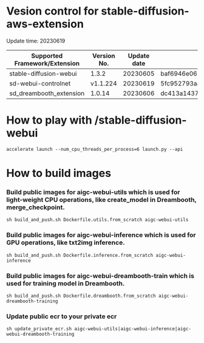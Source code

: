# Vesion control for stable-diffusion-aws-extension

Update time: 20230619

| Supported Framework/Extension | Version No.| Update date | Commit ID |
| --------------------- | --------- | --------------------- | --------- |
| stable-diffusion-webui|1.3.2|20230605|baf6946e06249c5af9851c60171692c44ef633e0 |
| sd-webui-controlnet | v1.1.224|20230619| 5fc952793aa97bdd0078574b3be8bc98e1fcf2cd |
| sd_dreambooth_extension | 1.0.14| 20230606| dc413a14379b165355502d9f65856c40a4bb5b6f|

# How to play with /stable-diffusion-webui

```
accelerate launch --num_cpu_threads_per_process=6 launch.py --api

```

# How to build images

### Build public images for aigc-webui-utils which is used for light-weight CPU operations, like create_model in Dreambooth, merge_checkpoint.

```
sh build_and_push.sh Dockerfile.utils.from_scratch aigc-webui-utils

```

### Build public images for aigc-webui-inference which is used for GPU operations, like txt2img inference.

```
sh build_and_push.sh Dockerfile.inference.from_scratch aigc-webui-inference

```

### Build public images for aigc-webui-dreambooth-train which is used for training model in Dreambooth.

```
sh build_and_push.sh Dockerfile.dreambooth.from_scratch aigc-webui-dreambooth-training

```

### Update public ecr to your private ecr

```
sh update_private_ecr.sh aigc-webui-utils|aigc-webui-inference|aigc-webui-dreambooth-training

```
